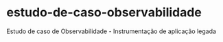# estudo-de-caso-observabilidade
Estudo de caso de Observabilidade - Instrumentação de aplicação legada
